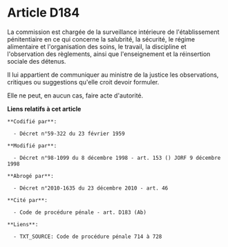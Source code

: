 # Article D184

La commission est chargée de la surveillance intérieure de l'établissement pénitentiaire en ce qui concerne la salubrité, la
sécurité, le régime alimentaire et l'organisation des soins, le travail, la discipline et l'observation des règlements, ainsi
que l'enseignement et la réinsertion sociale des détenus.

Il lui appartient de communiquer au ministre de la justice les observations, critiques ou suggestions qu'elle croit devoir
formuler.

Elle ne peut, en aucun cas, faire acte d'autorité.

**Liens relatifs à cet article**

	**Codifié par**:

	  - Décret n°59-322 du 23 février 1959

	**Modifié par**:

	  - Décret n°98-1099 du 8 décembre 1998 - art. 153 () JORF 9 décembre 1998

	**Abrogé par**:

	  - Décret n°2010-1635 du 23 décembre 2010 - art. 46

	**Cité par**:

	  - Code de procédure pénale - art. D183 (Ab)

	**Liens**:

	  - TXT_SOURCE: Code de procédure pénale 714 à 728
